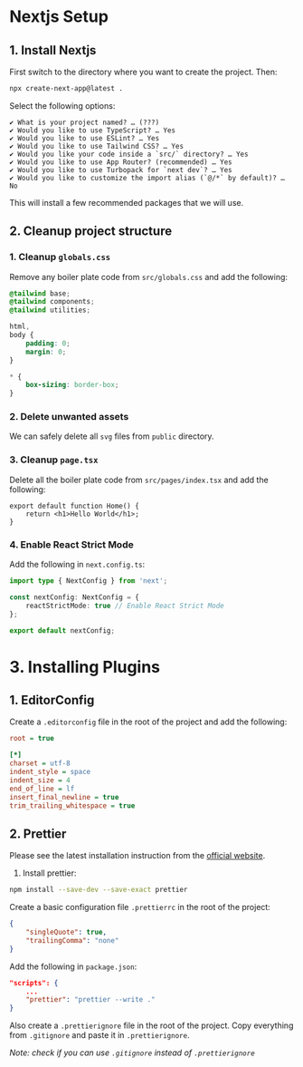 # Nextjs Setup

## 1. Install Nextjs

First switch to the directory where you want to create the project. Then:

```bash
npx create-next-app@latest .
```

Select the following options:

```
✔ What is your project named? … (???)
✔ Would you like to use TypeScript? … Yes
✔ Would you like to use ESLint? … Yes
✔ Would you like to use Tailwind CSS? … Yes
✔ Would you like your code inside a `src/` directory? … Yes
✔ Would you like to use App Router? (recommended) … Yes
✔ Would you like to use Turbopack for `next dev`? … Yes
✔ Would you like to customize the import alias (`@/*` by default)? … No
```

This will install a few recommended packages that we will use.

## 2. Cleanup project structure

### 1. Cleanup `globals.css`

Remove any boiler plate code from `src/globals.css` and add the following:

```css
@tailwind base;
@tailwind components;
@tailwind utilities;

html,
body {
    padding: 0;
    margin: 0;
}

* {
    box-sizing: border-box;
}
```

### 2. Delete unwanted assets

We can safely delete all `svg` files from `public` directory.

### 3. Cleanup `page.tsx`

Delete all the boiler plate code from `src/pages/index.tsx` and add the following:

```tsx
export default function Home() {
    return <h1>Hello World</h1>;
}
```

### 4. Enable React Strict Mode

Add the following in `next.config.ts`:

```ts
import type { NextConfig } from 'next';

const nextConfig: NextConfig = {
    reactStrictMode: true // Enable React Strict Mode
};

export default nextConfig;
```

# 3. Installing Plugins

## 1. EditorConfig

Create a `.editorconfig` file in the root of the project and add the following:

```ini
root = true

[*]
charset = utf-8
indent_style = space
indent_size = 4
end_of_line = lf
insert_final_newline = true
trim_trailing_whitespace = true
```

## 2. Prettier

Please see the latest installation instruction from the [official website](https://prettier.io/docs/en/install).

1. Install prettier:

```bash
npm install --save-dev --save-exact prettier
```

Create a basic configuration file `.prettierrc` in the root of the project:

```json
{
    "singleQuote": true,
    "trailingComma": "none"
}
```

Add the following in `package.json`:

```json
"scripts": {
    ...
    "prettier": "prettier --write ."
}
```

Also create a `.prettierignore` file in the root of the project. Copy everything from `.gitignore` and paste it in `.prettierignore`.

_Note: check if you can use `.gitignore` instead of `.prettierignore`_
